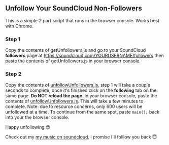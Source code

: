 ## Unfollow Your SoundCloud Non-Followers
This is a simple 2 part script that runs in the browser console. Works best with Chrome.


### Step 1
Copy the contents of getUnfollowers.js and go to your SoundCloud <b>followers</b> page at https://soundcloud.com/YOURUSERNAME/followers then paste the contents of getUnfollowers.js in your browser console.

### Step 2
Copy the contents of  <a href="https://github.com/josephpalma/soundcloud-unfollow-unfollowers/blob/main/getUnfollowers.js ">unfollowUnfollowers.js</a>, step 1 will take a couple seconds to complete, once it's finished click on the <b>following</b> tab on the same page.<b> Do NOT reload the page. </b> In your browser console, paste the contents of <a href="https://github.com/josephpalma/soundcloud-unfollow-unfollowers/blob/main/unfollowUnfollowers.js">unfollowUnfollowers.js</a>. This will take a few minutes to complete. Note: due to resource concerns, only 600 users will be unfollowed at a time. To continue from the same spot, paste <code>main();</code> back into your the browser console. 

Happy unfollowing 😉

Check out my <a href="https://www.soundcloud.com/deejaypalms">my music on soundcloud</a>, I promise I'll folllow you back 😇